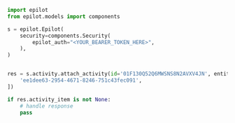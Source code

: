<!-- Start SDK Example Usage [usage] -->
```python
import epilot
from epilot.models import components

s = epilot.Epilot(
    security=components.Security(
        epilot_auth="<YOUR_BEARER_TOKEN_HERE>",
    ),
)


res = s.activity.attach_activity(id='01F130Q52Q6MWSNS8N2AVXV4JN', entities=[
    'ee1dee63-2954-4671-8246-751c43fec091',
])

if res.activity_item is not None:
    # handle response
    pass

```
<!-- End SDK Example Usage [usage] -->